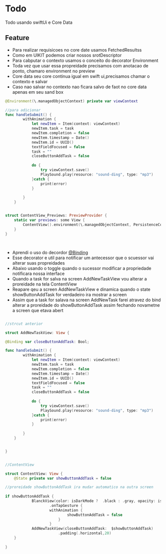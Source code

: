 # Todo
Todo usando swiftUi e Core Data

## Feature
- Para realizar requisicoes no core date usamos FetchedResultss
- Como em UIKIT podemos criar nossos srotDescriptor
- Para cabputar o contexto usamos o conceito do decorator Environment
- Toda vez que usar essa propreidade precisamos com anotacao de ponto, chamaro environment no preview
- Core data seu core continua igual em swift ui,precisamos chamar o contexto e salvar
- Caso nao salvar no contexto nao ficara salvo de faot no core data apenas em seu sand box



```swift
@Environment(\.managedObjectContext) private var viewContext

//para adicionar
func handleSubmit() {
		withAnimation {
			let newItem = Item(context: viewContext)
			newItem.task = task
			newItem.completion = false
			newItem.timestamp = Date()
			newItem.id = UUID()
			textFieldFocused = false
			task = ""
			closeButtonAddTask = false
			
			do {
				try viewContext.save()
				PlaySound.play(resource: "sound-ding", type: "mp3")
			}catch {
				print(error)
			}
	
		}
	}


struct ContentView_Previews: PreviewProvider {
	static var previews: some View {
		ContentView().environment(\.managedObjectContext, PersistenceController.preview.container.viewContext)
	}
}



```
##
- Aprendi o uso do decordor [@Binding](https://jaredsinclair.com/2020/05/07/swiftui-cheat-sheet.html)
- Esse decorator e util para notificar um antecessor que o scuessor vai alterar suas propreidades
- Abaixo usando o toggle quando o sucessor modificar a propriedade notificara nossa interface
- Quando a task for salva na screen AddNewTaskView vou alterar a proreidade na tela ContentView
- Reapare qeu a screen AddNewTaskView e dinamica quando o state showButtonAddTask for verdadeiro ira mostrar a screen
- Assim que a task for salava na screen AddNewTask farei atravez do bind alterar a proreidade do showButtonAddTask assim fechando novametne a screen que etava abert

```swift

//strcut anterior

struct AddNewTaskView: View {

@Binding var closeButtonAddTask: Bool;

func handleSubmit() {
		withAnimation {
			let newItem = Item(context: viewContext)
			newItem.task = task
			newItem.completion = false
			newItem.timestamp = Date()
			newItem.id = UUID()
			textFieldFocused = false
			task = ""
			closeButtonAddTask = false
			
			do {
				try viewContext.save()
				PlaySound.play(resource: "sound-ding", type: "mp3")
			}catch {
				print(error)
			}
	
		}
	}


}


//ContentView

struct ContentView: View {
	@State private var showButtonAddTask = false

//proreidade showButtonAddTask ira mudar automatico na outra screen
	
if showButtonAddTask {
			BlanckView(color: isDarkMode ?  .black : .gray, opacity: isDarkMode ? 0.3 : 0.5)
					.onTapGesture {
					withAnimation {
							showButtonAddTask = false
						}
					}
			AddNewTaskView(closeButtonAddTask:  $showButtonAddTask)
						.padding(.horizontal,20)
	}
				
}



```




